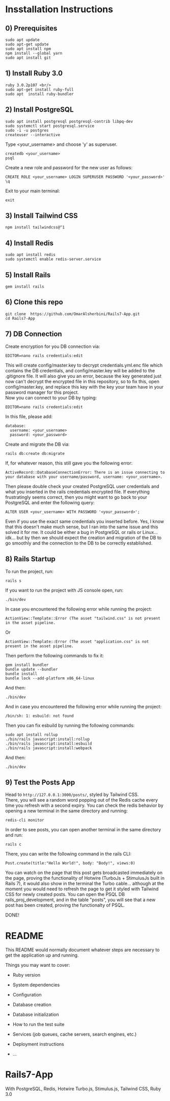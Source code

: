 # Insstallation Instructions

## 0) Prerequisites
```
sudo apt update
sudo apt-get update
sudo apt install npm
npm install --global yarn
sudo apt install git
```

## 1) Install Ruby 3.0
```
ruby 3.0.2p107 <br/>
sudo apt-get install ruby-full
sudo apt  install ruby-bundler
```
## 2) Install PostgreSQL
```
sudo apt install postgresql postgresql-contrib libpq-dev
sudo systemctl start postgresql.service
sudo -i -u postgres
createuser --interactive
```
Type <your_username> and choose 'y' as superuser. <br/>
```
createdb <your_username>
psql
```
Create a new role and password for the new user as follows:
```
CREATE ROLE <your_username> LOGIN SUPERUSER PASSWORD '<your_password>'
\q
```
Exit to your main terminal:
```
exit
```
## 3) Install Tailwind CSS
```
npm install tailwindcss@^1
```
## 4) Install Redis
```
sudo apt install redis
sudo systemctl enable redis-server.service
```
## 5) Install Rails
```
gem install rails
```

## 6) Clone this repo
```
git clone  https://github.com/OmarAlsherbini/Rails7-App.git
cd Rails7-App
```

## 7) DB Connection
Create encryption for you DB connection via:
```
EDITOR=nano rails credentials:edit
```
This will create config/master.key to decrypt credentials.yml.enc file which contains the DB credentials, and config/master.key will be added to the .gitignore file. It will also give you an error, because the key generated just now can't decrypt the encrypted file in this repository, so to fix this, open config/master.key, and replace this key with the key your team have in your password manager for this project. <br/>
Now you can connect to your DB by typing:
```
EDITOR=nano rails credentials:edit
```
In this file, please add:
```
database:
  username: <your_username>
  password: <your_password>
```
Create and migrate the DB via:
```
rails db:create db:migrate
```
If, for whatever reason, this still gave you the following error:
```
ActiveRecord::DatabaseConnectionError: There is an issue connecting to your database with your username/password, username: <your_username>.
```
Then please double check  your created PostgreSQL user credentials and what you inserted in the rails credentials encrypted file. If everything frustratingly seems correct, then you might want to go back to your PostgreSQL and enter the following query:
```
ALTER USER <your_username> WITH PASSWORD '<your_password>';
```
Even if you use the exact same credentials you inserted before. Yes, I know that this doesn't make much sense, but I ran into the same issue and this solved it for me. It could be either a bug in PostgreSQL or rails or Linux... idk... but by then we should expect the creation and migration of the DB to go smoothly and the connection to the DB to be correctly established.

## 8) Rails Startup
To run the project, run:
```
rails s
```
If you want to run the project with JS console open, run:
```
./bin/dev
```
In case you encountered the following error while running the project:

```
ActionView::Template::Error (The asset "tailwind.css" is not present in the asset pipeline.
```
Or
```
ActionView::Template::Error (The asset "application.css" is not present in the asset pipeline.
```
Then perform the following commands to fix it:
```
gem install bundler
bundle update --bundler
bundle install
bundle lock --add-platform x86_64-linux
```
And then:
```
./bin/dev
```
And in case you encountered the following error while running the project:
```
/bin/sh: 1: esbuild: not found
```
Then you can fix esbuild by running the following commands:
```
sudo apt install rollup
./bin/rails javascript:install:rollup
./bin/rails javascript:install:esbuild
./bin/rails javascript:install:webpack
```
And then:
```
./bin/dev
```
## 9) Test the Posts App
Head to ```http://127.0.0.1:3000/posts/```, styled by Tailwind CSS. <br/>
There, you will see a random word popping out of the Redis cache every time you refresh with a second expiry. You can check the redis behavior by opening a new terminal in the same directory and running:
```
redis-cli monitor
```
In order to see posts, you can open another terminal in the same directory and run:
```
rails c
```
There, you can write the following command in the rails CLI:
```
Post.create(title:"Hello World!", body: "Body!", views:0) 
```
You can watch on the page that this post gets broadcasted immediately on the page, proving the functionality of Hotwire (TurboJs + StimulusJs built in Rails 7), it would also show in the terminal the Turbo cable... although at the moment you would need to refresh the page to get it styled with Tailwind CSS for newly created posts. You can open the PSQL DB rails_proj_development, and in the table "posts", you will see that a new post has been created, proving the functionalty of PSQL.  <br/>

DONE!

# README

This README would normally document whatever steps are necessary to get the
application up and running.

Things you may want to cover:

* Ruby version

* System dependencies

* Configuration

* Database creation

* Database initialization

* How to run the test suite

* Services (job queues, cache servers, search engines, etc.)

* Deployment instructions

* ...

# Rails7-App
With PostgreSQL, Redis, Hotwire Turbo.js, Stimulus.js, Tailwind CSS, Ruby 3.0



